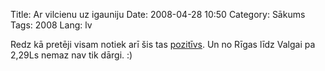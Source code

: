 Title: Ar vilcienu uz igauniju
Date: 2008-04-28 10:50
Category: Sākums
Tags: 2008
Lang: lv

Redz kā pretēji visam notiek arī šis tas [pozitīvs](http://www.db.lv/Default2.aspx?ArticleID=55a86d33-bbaf-49d5-b617-6b42da3b7400&amp;open=sec). Un no Rīgas līdz Valgai pa 2,29Ls nemaz nav tik dārgi. :)
